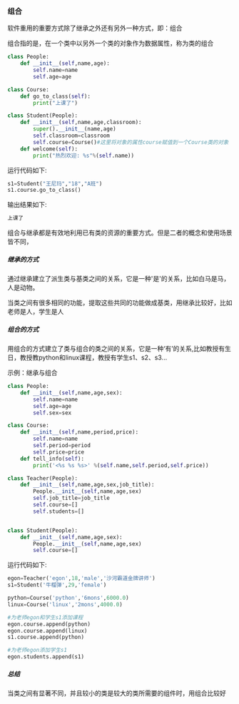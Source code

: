 ### 组合

软件重用的重要方式除了继承之外还有另外一种方式，即：组合

组合指的是，在一个类中以另外一个类的对象作为数据属性，称为类的组合

```python
class People:
    def __init__(self,name,age):
        self.name=name
        self.age=age

class Course:
    def go_to_class(self):
        print("上课了")

class Student(People):
    def __init__(self,name,age,classroom):
        super().__init__(name,age)
        self.classroom=classroom
        self.course=Course()#这里将对象的属性course赋值到一个Course类的对象
    def welcome(self):
        print("热烈欢迎: %s"%(self.name))
```

运行代码如下:

```python
s1=Student("王尼玛","18","A班")
s1.course.go_to_class()
```

输出结果如下:

```python
上课了
```

组合与继承都是有效地利用已有类的资源的重要方式。但是二者的概念和使用场景皆不同，

##### 继承的方式

通过继承建立了派生类与基类之间的关系，它是一种'是'的关系，比如白马是马，人是动物。

当类之间有很多相同的功能，提取这些共同的功能做成基类，用继承比较好，比如老师是人，学生是人


##### 组合的方式

用组合的方式建立了类与组合的类之间的关系，它是一种‘有’的关系,比如教授有生日，教授教python和linux课程，教授有学生s1、s2、s3...

示例：继承与组合

```python
class People:
    def __init__(self,name,age,sex):
        self.name=name
        self.age=age
        self.sex=sex

class Course:
    def __init__(self,name,period,price):
        self.name=name
        self.period=period
        self.price=price
    def tell_info(self):
        print('<%s %s %s>' %(self.name,self.period,self.price))

class Teacher(People):
    def __init__(self,name,age,sex,job_title):
        People.__init__(self,name,age,sex)
        self.job_title=job_title
        self.course=[]
        self.students=[]


class Student(People):
    def __init__(self,name,age,sex):
        People.__init__(self,name,age,sex)
        self.course=[]
```

运行代码如下:

```python
egon=Teacher('egon',18,'male','沙河霸道金牌讲师')
s1=Student('牛榴弹',29,'female')

python=Course('python','6mons',6000.0)
linux=Course('linux','2mons',4000.0)

#为老师egon和学生s1添加课程
egon.course.append(python)
egon.course.append(linux)
s1.course.append(python)

#为老师egon添加学生s1
egon.students.append(s1)
```


##### 总结

当类之间有显著不同，并且较小的类是较大的类所需要的组件时，用组合比较好
